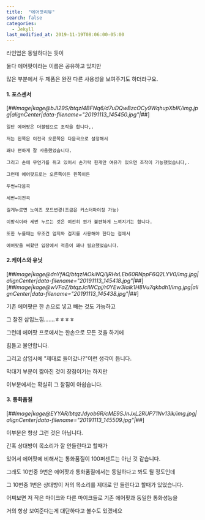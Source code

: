 ```yaml
---
title:  "에어팟리뷰"
search: false
categories: 
  - Jekyll
last_modified_at: 2019-11-19T08:06:00-05:00
---
```




라인업은 동일하다는 듯이

둘다 에어팟이라는 이름은 공유하고 있지만

많은 부분에서 두 제품은 완전 다른 사용성을 보여주기도 하더라구요.

#### **1\. 포스센서**

[##_Image|kage@bJI29S/btqzI4BFNq6/d7uDQwBzcOCy9WqhupXbIK/img.jpg|alignCenter|data-filename="20191113_145450.jpg"|_##]

    일단 에어팟은 더블탭으로 조작을 합니다,.
  
    저는 왼쪽은 이전곡 오른쪽은 다음곡으로 설정해서
  
    꽤나 편하게 잘 사용했었습니다.
  
    그리고 손에 무언가를 쥐고 있어서 손가락 한개만 여유가 있으면 조작이 가능했었습니다,.
  
    그런데 에어팟프로는 오른쪽이든 왼쪽이든 
  
    두번=다음곡
  
    세번=이전곡
  
    길게누르면 노이즈 모드변경(조금은 커스터마이징 가능)
  
    이방식이라 세번 누르는 것은 여전히 뭔가 불편하게 느껴지기는 합니다.
  
    또한 누를때는 무조건 엄지와 검지를 사용해야 한다는 점에서
  
    에어팟을 써왔던 입장에서 적응이 꽤나 필요했었습니다.
  
#### **2.케이스와 유닛**

[##_Image|kage@dnYfAQ/btqzIAOkiNQ/IjRHxLEb60RNppF6Q2LYV0/img.jpg|alignCenter|data-filename="20191113_145418.jpg"|_##][##_Image|kage@wVFaZ/btqzJclWCpj/r0YEw3Iaik1H8Vu7qkbdh1/img.jpg|alignCenter|data-filename="20191113_145438.jpg"|_##]

기존 에어팟은 한 손으로 넣고 빼는 것도 가능하고

그 찰진 삽입느낌.......ㅎㅎㅎㅎ

그런데 에어팟 프로에서는 한손으로 모든 것을 하기에 

힘들고 불안합니다.

그리고 삽입시에 "제대로 들어갔나?"이런 생각이 듭니다.

막대기 부분이 짧아진 것이 장점이기는 하지만

이부분에서는 확실히 그 찰짐이 아쉽습니다.

#### **3\. 통화품질**

[##_Image|kage@EYYAR/btqzJdyob6R/cME9SJnJxL2RUP71Nv13lk/img.jpg|alignCenter|data-filename="20191113_145509.jpg"|_##]

이부분은 항상 그런 것은 아닙니다.

간혹 상대방이 목소리가 잘 안들린다고 할때가

있어서 에어팟에 비해서는 통화품질이 100퍼센트는 아닌 것 같습니다.

그래도 10번중 9번은 에어팟과 통화품질에서는 동일하다고 봐도 될 정도인데

그 10번중 1번은 상대방이 저의 목소리를 제대로 안 들린다고 할때가 있었습니다.

어찌보면 저 작은 마이크와 다른 마이크들로 기존 에어팟과 동일한 통화성능을

거의 항상 보여준다는게 대단하다고 볼수도 있겠네요

